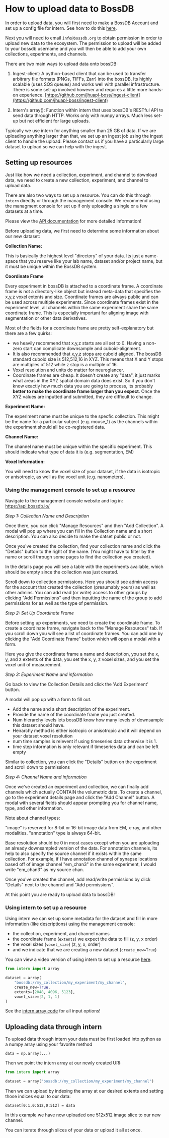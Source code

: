 # How to upload data to BossDB

In order to upload data, you will first need to make a BossDB Account and set up a config file for intern. See how to do this [here](https://github.com/aplbrain/bossdb_cookbook/blob/main/docs/BossDB-Set-Up-For-Private-Datasets.md). 

Next you will need to email `info@bossdb.org` to obtain permission in order to upload new data to the ecosystem. The permission to upload will be added to your bossdb username and you will then be able to add your own collections, experiments, and channels. 


There are two main ways to upload data onto bossDB:

1. Ingest-client: A python-based client that can be used to transfer arbitrary file formats (PNGs, TIFFs, Zarr) into the bossDB. Its highly scalable (uses SQS queues) and works well with parallel infrastructure. There is some set-up involved however and requires a little more hands-on experience. [https://github.com/jhuapl-boss/ingest-client](https://github.com/jhuapl-boss/ingest-client)

2. Intern's array(): Function within intern that uses bossDB's RESTful API to send data through HTTP. Works only with numpy arrays. Much less set-up but not efficient for large uploads.

Typically we use intern for anything smaller than 25 GB of data. If we are uploading anything larger than that, we set up an ingest job using the ingest client to handle the upload. Please contact us if you have a particularly large dataset to upload so we can help with the ingest. 


## Setting up resources

Just like how we need a collection, experiment, and channel to download data,  we need to create a new collection, experiment, and channel to upload data. 

There are also two ways to set up a resource. You can do this through `intern` directly or through the management console. We recommend using the managment console for set up if only uploading a single or a few datasets at a time. 

Please view the [API documentation](https://docs.theboss.io/docs/list-collections) for more detailed information!


Before uploading data, we first need to determine some information about our new dataset:

**Collection Name:**

This is basically the highest level "directory" of your data. Its just a name-space that you reserve like your lab name, dataset and/or project name, but it must be unique within the BossDB system.

**Coordinate Frame**

Every experiment in bossDB is attached to a coordinate frame. A coordinate frame is not a directory-like object but instead meta-data that specifies the x,y,z voxel extents and size. Coordinate frames are always public and can be used across multiple experiments. Since coordinate frames exist in the experiment level, all channels within the same experiment share the same coordinate frame. This is especially important for aligning image with segmentation or other data derivatives.

Most of the fields for a coordinate frame are pretty self-explanatory but there are a few quirks:

- we heavily recommend that x,y,z starts are all set to 0. Having a non-zero start can complicate downsample and cuboid-alignment.
- It is also recommended that x,y,z stops are cuboid aligned. The bossDB standard cuboid size is 512,512,16 in XYZ. This means that X and Y stops are multiples of 512 while z stop is a multiple of 16.
- Voxel resolution and units do matter for neuroglancer.
- Coordinate frames are cheap. It doesn't create any "data", it just marks what areas in the XYZ spatial domain data does exist. So if you don't know exactly how much data you are going to process, its probably **better to make the coordinate frame larger than you expect**. Once the XYZ values are inputted and submitted, they are difficult to change.

**Experiment Name:**

The experiment name must be unique to the specfic collection. This might be the name for a particular subject (e.g. mouse_1) as the channels within the experiment should all be co-registered data.

**Channel Name:**

The channel name must be unique within the specific experiment. This should indicate what type of data it is (e.g. segmentation, EM)

**Voxel Information:**

You will need to know the voxel size of your dataset, if the data is isotropic or anisotropic, as well as the voxel unit (e.g. nanometers). 


### Using the management console to set up a resource

Navigate to the management console website and log in: https://api.bossdb.io/

*Step 1: Collection Name and Description*

Once there, you can click "Manage Resources" and then "Add Collection". A modal will pop up where you can fill in the Collection name and a short description. You can also decide to make the datset public or not.

Once you've created the collection, find your collection name and click the "Details" button to the right of the name. (You might have to filter by the name or scroll through some pages to find the collection you created). 

In the details page you will see a table with the experiments available, which should be empty since the collection was just created. 

Scroll down to collection permissions. Here you should see admin access for the account that created the collection (presumably yours) as well as other admins. You can add read (or write) access to other groups by clicking "Add Permissions" and then inputting the name of the group to add permissions for as well as the type of permission.

*Step 2: Set Up Coordinate Frame*

Before setting up experiments, we need to create the coordinate frame. To create a coordinate frame, navigate back to the "Manage Resources" tab. If you scroll down you will see a list of coordinate frames. You can add one by clicking the "Add Coordinate Frame" button which will open a modal with a form. 

Here you give the coordinate frame a name and description, you set the x, y, and z extents of the data, you set the x, y, z voxel sizes, and you set the voxel unit of measurement.

*Step 3: Experiment Name and information*

Go back to view the Collection Details and click the 'Add Experiment' button.

A modal will pop up with a form to fill out. 

- Add the name and a short description of the experiment.
- Provide the name of the coordinate frame you just created.
- Num hierarchy levels lets bossDB know how many levels of downsample this dataset should have.
- Heirarchy method is either isotropic or anisotropic and it will depend on your dataset voxel resolution
- num time samples is relevent if using timeseries data otherwise it is 1. 
- time step information is only relevant if timeseries data and can be left empty

Similar to collection, you can click the "Details" button on the experiment and scroll down to permissions

*Step 4: Channel Name and information*

Once we've created an experiment and collection, we can finally add channels which actually CONTAIN the volumetric data. To create a channel, go to the experiment details page and click the "Add Channel" button. A modal with several fields should appear prompting you for channel name, type, and other information. 

Note about channel types:

"image" is reserved for 8-bit or 16-bit image data from EM, x-ray, and other modalities. "annotation" type is always 64-bit. 

Base resolution should be 0 in most cases except when you are uploading an already downsampled version of the data. For annotation channels, its help to also specify the source channel if it exists within the same collection. For example, if I have annotation channel of synapse locations based off of image channel "em_chan3" in the same experiment, I would write "em_chan3" as my source chan.

Once you've created the channel, add read/write permissions by click "Details" next to the channel and "Add permissions". 

At this point you are ready to upload data to bossDB!

### Using intern to set up a resource

Using intern we can set up some metadata for the dataset and fill in more information (like descriptions) using the management console: 

- the collection, experiment, and channel names
- the coordinate frame (`extents`) we expect the data to fill (z, y, x order)
- the voxel sizes (`voxel_size`) (z, y, x, order)
- and we indicate that we are creating a new dataset (`create_new=True`)

You can view a video version of using intern to set up a resource [here](https://youtu.be/gbbfWDThELU).

```python
from intern import array

dataset = array(
    "bossdb://my_collection/my_experiment/my_channel", 
    create_new=True,
    extents=[2048, 4096, 5123],
    voxel_size=[2, 1, 1]
)
```

See the [intern array code](https://github.com/jhuapl-boss/intern/blob/655fcd16e3067766848616ad592cce43d3175656/intern/convenience/array.py#L186-L205) for all input options!

## Uploading data through intern

To upload data through intern your data must be first loaded into python as a numpy array using your favorite method

```
data = np.array(...)

```

Then we point the intern array at our newly created URI:

```python
from intern import array

dataset = array("bossdb://my_collection/my_experiment/my_channel")
```
Then we can upload by indexing the array at our desired extents and setting those indices equal to our data:

```
dataset[0:1,0:512,0:512] = data

```
In this example we have now uploaded one 512x512 image slice to our new channel. 

You can iterate through slices of your data or upload it all at once. 
